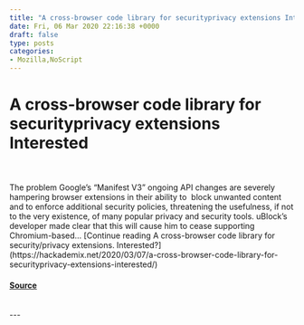```yaml
---
title: "A cross-browser code library for securityprivacy extensions Interested"
date: Fri, 06 Mar 2020 22:16:38 +0000
draft: false
type: posts
categories: 
- Mozilla,NoScript
---
```

# A cross-browser code library for securityprivacy extensions Interested

<br/>

<br/>
The problem Google’s “Manifest V3” ongoing API changes are severely hampering browser extensions in their ability to  block unwanted content and to enforce additional security policies, threatening the usefulness, if not to the very existence, of many popular privacy and security tools. uBlock’s developer made clear that this will cause him to cease supporting Chromium-based… [Continue reading A cross-browser code library for security/privacy extensions. Interested?](https://hackademix.net/2020/03/07/a-cross-browser-code-library-for-securityprivacy-extensions-interested/)

#### [Source](https://hackademix.net/2020/03/07/a-cross-browser-code-library-for-securityprivacy-extensions-interested/)

<br/>
---
